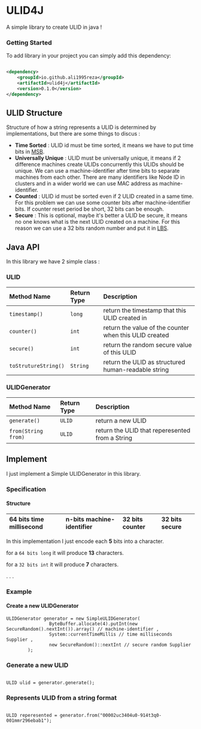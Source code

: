 
# ULID4J

A simple library to create ULID in java !


### Getting Started

To add library in your project you can simply add this dependency:

```xml

<dependency>
    <groupId>io.github.ali1995reza</groupId>
    <artifactId>ulid4j</artifactId>
    <version>0.1.0</version>
</dependency>
```


## ULID Structure

Structure of how a string represents a ULID is determined by implementations,
but there are some things to discus :

- **Time Sorted** :  ULID id must be time sorted, it means we have to 
    put time bits in [MSB](https://en.wikipedia.org/wiki/Bit_numbering).
- **Universally Unique** : ULID must be universally unique, it means 
    if 2 difference machines create ULIDs concurrently this ULIDs should be unique.
    We can use a machine-identifier after time bits to separate machines from each other.
    There are many identifiers like Node ID in clusters and in a wider world 
    we can use MAC address as machine-identifier.
- **Counted** : ULID id must be sorted even if 2 ULID created in a same time.
    For this problem we can use some counter bits after machine-identifier bits.
    If counter reset period be short, 32 bits can be enough.
- **Secure** : This is optional, maybe it's better a ULID be secure,
    it means no one knows what is the next ULID created on a machine.
    For this reason we can use a 32 bits random number and put it in
    [LBS](https://en.wikipedia.org/wiki/Bit_numbering).


## Java API

In this library we have 2 simple class :

### ULID

| Method Name          | Return Type     | Description                                            |
| :------------------- | :-------------- | :----------------------------------------------------- |
| `timestamp()`        | `long`          | return the timestamp that this ULID created in         |
| `counter()`          | `int`           | return the value of the counter when this ULID created |
| `secure()`           | `int`           | return the random secure value of this ULID            |
| `toStrutureString()` | `String`           | return the ULID as structured human-readable string    |

### ULIDGenerator

| Method Name          | Return Type     | Description                                            |
| :------------------- | :-------------- | :----------------------------------------------------- |
| `generate()`         | `ULID`          | return a new ULID                                      |
| `from(String from)`  | `ULID`          | return the ULID that reperesented from a String        |


## Implement

I just implement a Simple ULIDGenerator in this library.

### Specification

#### Structure

| 64 bits time millisecond | n-bits machine-identifier | 32 bits counter | 32 bits secure |
| :----------------------- | :------------------------ | :-------------- | :------------- |

In this implementation I just encode each **5** bits into a character.

for a `64 bits long` it will produce **13** characters.

for a `32 bits int` it will produce **7** characters.

.
.
.

### Example

#### Create a new ULIDGenerator

```
ULIDGenerator generator = new SimpleULIDGenerator(
                ByteBuffer.allocate(4).putInt(new SecureRandom().nextInt()).array() // machine-identifier ,
                System::currentTimeMillis // time milliseconds Supplier ,
                new SecureRandom()::nextInt // secure random Supplier
        );

```

### Generate a new ULID

```

ULID ulid = generator.generate();

```

### Represents ULID from a string format

```

ULID reperesented = generator.from("00002uc3404u0-914t3q0-001mmr296ebab1");

```


